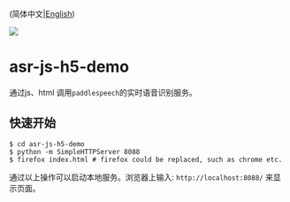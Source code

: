 (简体中文|[English](./README.md))

<a href="./LICENSE"><img src="https://img.shields.io/badge/license-MIT-yellow"></a>

# asr-js-h5-demo

通过js、html 调用`paddlespeech`的实时语音识别服务。

## 快速开始
```shell
$ cd asr-js-h5-demo
$ python -m SimpleHTTPServer 8088 
$ firefox index.html # firefox could be replaced, such as chrome etc.
```
通过以上操作可以启动本地服务。浏览器上输入: `http://localhost:8088/` 来显示页面。
